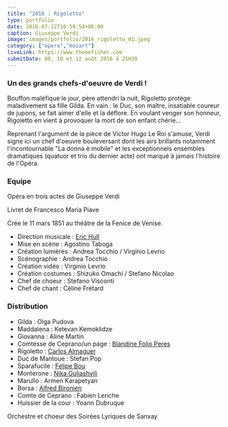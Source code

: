 ```yaml
---
title: "2016 : Rigoletto"
type: portfolio
date: 2016-07-12T16:59:54+06:00
caption: Giuseppe Verdi
image: images/portfolio/2016_rigoletto_01.jpeg
category: ["opera","mozart"]
liveLink: https://www.themefisher.com
submitDate: 08, 10 et 12 août 2016 à 21H30
---
```

### Un des grands chefs-d'oeuvre de Verdi !

Bouffon maléfique le jour, père attendri la nuit, Rigoletto protège maladivement sa fille Gilda. En vain : le Duc, son maître, insatiable coureur de jupons, se fait aimer d'elle et la déflore. En voulant venger son honneur, Rigoletto en vient à provoquer la mort de son enfant chérie...

Reprenant l'argument de la pièce de Victor Hugo Le Roi s'amuse, Verdi signe ici un chef d'oeuvre bouleversant dont les airs brillants notamment l'incontournable "La donna è mobile" et les exceptionnels ensembles dramatiques (quatuor et trio du dernier acte) ont marqué à jamais l'histoire de l'Opéra.

### Equipe

Opéra en trois actes de Giuseppe Verdi

Livret de Francesco Maria Piave

Crée le 11 mars 1851 au théâtre de la Fenice de Venise.

- Direction musicale : [Eric Hull](/artists/eric_hull)
- Mise en scène : Agostino Taboga
- Création lumières : Andrea Tocchio / Virginio Levrio
- Scénographie : Andrea Tocchio
- Création vidéo : Virginio Levrio
- Création costumes : Shizuko Omachi / Stefano Nicolao
- Chef de choeur : Stefano Visconti
- Chef de chant : Céline Frétard

### Distribution

- Gilda : Olga Pudova
- Maddalena : Ketevan Kemoklidze
- Giovanna : Aline Martin
- Comtesse de Ceprano/un page : [Blandine Folio Peres](/artists/blandine_folio_peres/)
- Rigoletto : [Carlos Almaguer](/artists/carlos_almaguer)
- Duc de Mantoue : Stefan Pop
- Sparafucile : [Felipe Bou](/artists/felipe_bou/)
- Monterone : [Nika Guliashvili](/artists/nika_guliashvili)
- Marullo : Armen Karapetyan
- Borsa : [Alfred Bironien](/artists/alfred_bironien/)
- Comte de Ceprano : Fabien Leriche
- Huissier de la cour : Yoann Dubruque


Orchestre et choeur des Soirées Lyriques de Sanxay
